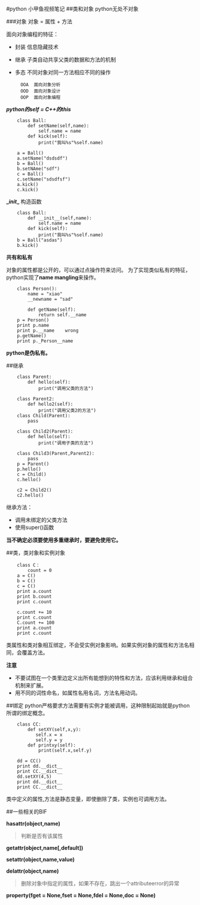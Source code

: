 #python 小甲鱼视频笔记
##类和对象
python无处不对象

###对象
对象 = 属性 + 方法

面向对象编程的特征：
+ 封装 信息隐藏技术
+ 继承 子类自动共享父类的数据和方法的机制
+ 多态 不同对象对同一方法相应不同的操作

        OOA  面向对象分析
        OOD  面向对象设计
        OOP  面向对象编程
        
***python的self = C++的this***

        class Ball:
            def setName(self,name):
                self.name = name
            def kick(self):
                print("我叫%s"%self.name)
                
        a = Ball()
        a.setName("dsdsdf")
        b = Ball()
        b.setNAme("sdf")
        c = Ball()
        c.setName("sdsdfsf")
        a.kick()
        c.kick()
        
**\__init__** 构造函数

        class Ball:
            def __init__(self,name):
                self.name = name
            def kick(self):
                print("我叫%s"%self.name)
        b = Ball("asdas")
        b.kick()
        
**共有和私有**

对象的属性都是公开的，可以通过点操作符来访问。
为了实现类似私有的特征，python实现了**name mangling**来操作。

        class Person():
            name = "xiao"
            __newname = "sad"
            
            def getName(self):
                return self.__name
        p = Person()
        print p.name
        print p.__name    wrong
        p.getName()
        print p._Person__name
        
**python是伪私有。**

##继承


        class Parent:
            def hello(self):
                print("调用父类的方法")
                
        class Parent2:
            def hello2(self):
                print("调用父类2的方法")
        class Child(Parent):
            pass
    
        class Child2(Parent):
            def hello(self):
                print("调用子类的方法")
                
        class Child3(Parent,Parent2):
            pass
        p = Parent()
        p.hello()
        c = Child()
        c.hello()

        c2 = Child2()
        c2.hello()

继承方法：
+ 调用未绑定的父类方法
+ 使用super()函数

**当不确定必须要使用多重继承时，要避免使用它。**

##类，类对象和实例对象


        class C：
            count = 0
        a = C()
        b = C()
        c = C()
        print a.count
        print b.count
        print c.count
        
        c.count += 10
        print c.count
        C.count += 100
        print a.count
        print c.count
        
类属性和类对象相互绑定，不会受实例对象影响。如果实例对象的属性和方法名相同，会覆盖方法。

**注意**
+ 不要试图在一个类里边定义出所有能想到的特性和方法，应该利用继承和组合机制来扩展。
+ 用不同的词性命名，如属性名用名词，方法名用动词。

##绑定
python严格要求方法需要有实例才能被调用，这种限制起始就是python所谓的绑定概念。

        class CC:
            def setXY(self,x,y):
               self.x = x
               self.y = y
            def printxy(self):
                print(self.x,self.y)
                
        dd = CC()
        print dd.__dict__
        print CC.__dict__
        dd.setXY(4,5)
        print dd.__dict__
        print CC.__dict__
        

类中定义的属性,方法是静态变量，即使删除了类，实例也可调用方法。

##一些相关的BIF

**hasattr(object,name)**

>判断是否有该属性

**getattr(object,name[,default])**


**setattr(object,name,value)**

**delattr(object,name)**

>删除对象中指定的属性，如果不存在，跳出一个attributeerror的异常

**property(fget = None,fset = None,fdel = None,doc = None)**










        
